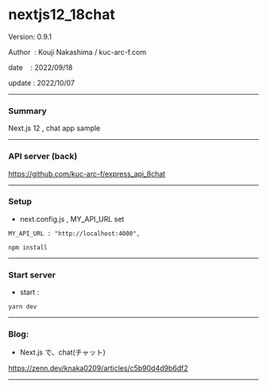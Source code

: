 ﻿# nextjs12_18chat

 Version: 0.9.1

 Author  : Kouji Nakashima / kuc-arc-f.com

 date    : 2022/09/18 

 update  : 2022/10/07

***
### Summary

Next.js 12 , chat app sample

***
### API server (back)

https://github.com/kuc-arc-f/express_api_8chat

***
### Setup

* next.config.js , MY_API_URL set

```
MY_API_URL : "http://localhost:4000",
```

```
npm install
```

***
### Start server
* start :

```
yarn dev
```

***
### Blog:
* Next.js で、chat(チャット)

https://zenn.dev/knaka0209/articles/c5b90d4d9b6df2

***

